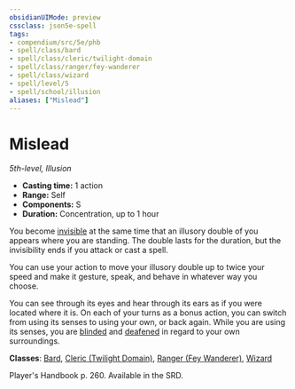 ```yaml
---
obsidianUIMode: preview
cssclass: json5e-spell
tags:
- compendium/src/5e/phb
- spell/class/bard
- spell/class/cleric/twilight-domain
- spell/class/ranger/fey-wanderer
- spell/class/wizard
- spell/level/5
- spell/school/illusion
aliases: ["Mislead"]
---
```

# Mislead
*5th-level, Illusion*  

- **Casting time:** 1 action
- **Range:** Self
- **Components:** S
- **Duration:** Concentration, up to 1 hour

You become [invisible](../../5e-rules/conditions.md##invisible) at the same time that an illusory double of you appears where you are standing. The double lasts for the duration, but the invisibility ends if you attack or cast a spell.

You can use your action to move your illusory double up to twice your speed and make it gesture, speak, and behave in whatever way you choose.

You can see through its eyes and hear through its ears as if you were located where it is. On each of your turns as a bonus action, you can switch from using its senses to using your own, or back again. While you are using its senses, you are [blinded](../../5e-rules/conditions.md##blinded) and [deafened](../../5e-rules/conditions.md##deafened) in regard to your own surroundings.

**Classes**: [Bard](../classes/bard.md#), [Cleric (Twilight Domain)](../classes/cleric-twilight-domain-tce.md#), [Ranger (Fey Wanderer)](../classes/ranger-fey-wanderer-tce.md#), [Wizard](../classes/wizard.md#)

Player's Handbook p. 260. Available in the SRD.